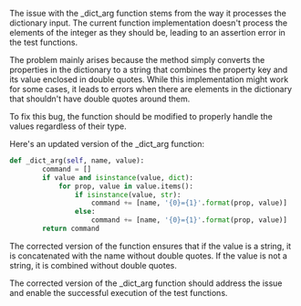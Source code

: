 The issue with the _dict_arg function stems from the way it processes the dictionary input. The current function implementation doesn't process the elements of the integer as they should be, leading to an assertion error in the test functions.

The problem mainly arises because the method simply converts the properties in the dictionary to a string that combines the property key and its value enclosed in double quotes. While this implementation might work for some cases, it leads to errors when there are elements in the dictionary that shouldn't have double quotes around them.

To fix this bug, the function should be modified to properly handle the values regardless of their type.

Here's an updated version of the _dict_arg function:

```python
def _dict_arg(self, name, value):
        command = []
        if value and isinstance(value, dict):
            for prop, value in value.items():
                if isinstance(value, str):
                    command += [name, '{0}={1}'.format(prop, value)]
                else:
                    command += [name, '{0}={1}'.format(prop, value)]        
        return command
```

The corrected version of the function ensures that if the value is a string, it is concatenated with the name without double quotes. If the value is not a string, it is combined without double quotes.

The corrected version of the _dict_arg function should address the issue and enable the successful execution of the test functions.